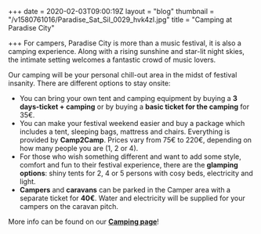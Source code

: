 +++
date = 2020-02-03T09:00:19Z
layout = "blog"
thumbnail = "/v1580761016/Paradise_Sat_Sil_0029_hvk4zl.jpg"
title = "Camping at Paradise City"

+++
For campers, Paradise City is more than a music festival, it is also a camping experience. Along with a rising sunshine and star-lit night skies, the intimate setting welcomes a fantastic crowd of music lovers.

Our camping will be your personal chill-out area in the midst of festival insanity. There are different options to stay onsite:

* You can bring your own tent and camping equipment by buying a **3 days-ticket + camping** or by buying a **basic ticket for the camping** for 35€.
* You can make your festival weekend easier and buy a package which includes a tent, sleeping bags, mattress and chairs. Everything is provided by **Camp2Camp**. Prices vary from 75€ to 220€, depending on how many people you are (1, 2 or 4).
* For those who wish something different and want to add some style, comfort and fun to their festival experience, there are the **glamping options**: shiny tents for 2, 4 or 5 persons with cosy beds, electricity and light.
* **Campers** and **caravans** can be parked in the Camper area with a separate ticket for **40€**. Water and electricity will be supplied for your campers on the caravan pitch.

More info can be found on our [**Camping page**](https://paradisecity.be/camping)!